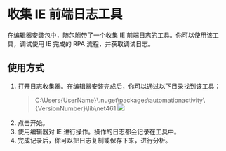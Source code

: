 # 收集 IE 前端日志工具

在编辑器安装包中，随包附带了一个收集 IE 前端日志的工具。你可以使用该工具，调试使用 IE 完成的 RPA 流程，并获取调试日志。

## 使用方式

1. 打开日志收集器。在编辑器安装完成后，你可以通过以下目录找到该工具：
    > C:\Users\{UserName}\\.nuget\packages\automationactivity\\{VersionNumber}\lib\net461
    ![](https://docimages.blob.core.chinacloudapi.cn/images/Amanda/IELog.jpg)
2. 点击开始。
3. 使用编辑器对 IE 进行操作。操作的日志都会记录在工具中。
4. 完成记录后，你可以把日志复制或保存下来，进行分析。